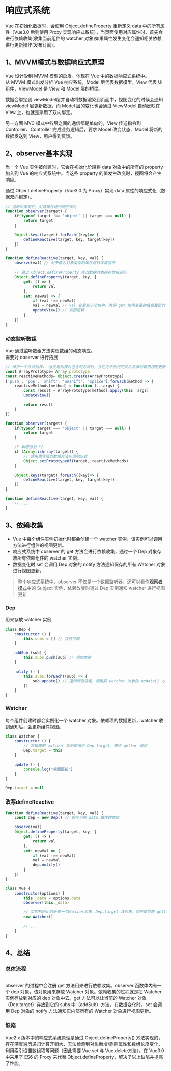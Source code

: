 # 响应式系统
Vue 在初始化数据时，会使用 Object.defineProperty 重新定义 data 中的所有属性（Vue3.0 后则使用 Proxy 实现响应式系统），当页面使用对应属性时，首先会进行依赖收集(收集当前组件的 watcher 对象)如果属性发生变化会通知相关依赖进行更新操作(发布订阅)。

## 1、MVVM模式与数据响应式原理
Vue 设计受到 MVVM 模型的启发，体现在 Vue 中的数据响应式系统中。  
从 MVVM 模式出发分析 Vue 响应系统，Model 层代表数据模型，View 代表 UI 组件，ViewModel 是 View 和 Model 层的桥梁。  

数据会绑定到 viewModel层并自动将数据渲染到页面中，视图变化的时候会通知 viewModel 层更新数据，而 Model 层的变化也会通过 ViewModel 自动反映在 View 上，也就是采用了双向绑定。  

另一方面 MVC 模式中各层之间的通信都是单向的，View 传送指令到 Controller、Controller 完成业务逻辑后，要求 Model 改变状态、Model 将新的数据发送到 View，用户得到反馈。

## 2、observer基本实现
当一个 Vue 实例被创建时，它会在初始化阶段将 data 对象中的所有的 property 加入到 Vue 的响应式系统中。当这些 property 的值发生改变时，视图将会产生响应。

通过 Object.defineProperty（Vue3.0 为 Proxy）实现 data 属性的响应式化（数据双向绑定）。

```javascript
// 监听对象属性，对其属性进行响应式化
function observer(target) {
    if(typeof target !== 'object' || target === null) {
		return target
	}

	Object.keys(target).forEach((key)=> {
        defineReactive(target, key, target[key])
    })
}

function defineReactive(target, key, val) {
    observe(val) // 对于值为对象类型的属性进行深度监听

    // 通过 Object.defineProperty 修改数据对象的存取描述符
    Object.defineProperty(target, key, {
        get: () => {
			return val
        },
        set: newVal => {
            if (val !== newVal)
			val = newVal // val 变量处于闭包中，确保 get 取得变量的值是最新的
			updateView() // 视图更新
        }
    })
}
```

### 动态监听数组
Vue 通过监听数组方法实现数组的动态响应。  
需要对 observer 进行拓展

```javascript
// 维护一个方法列表， 当使用列表内包含的方法时，会在方法执行完成后显示的调用视图更新的操作
const ArrayPrototype= Array.prototype
const reactiveMethods= Object.create(ArrayPrototype)
['push', 'pop', 'shift', 'unshift', 'splice'].forEach(method => {
	reactiveMethods[method] = function (...args) {
		const result = ArrayPrototype[method].apply(this, args)
		updateView()

		return result
	}
})

function observer(target) {
    if(typeof target === 'object' || target === null) {
		return target
	}

	/* 新增部分 */
	if (Array.isArray(target)) {
		// 调用重写后的数组方法实现响应式
		Object.setPrototypeOf(target, reactiveMethods)
	}

	Object.keys(target).forEach((key)=> {
        defineReactive(target, key, target[key])
    })
}

function defineReactive(target, key, val) {
	// ...
}
```

## 3、依赖收集
- Vue 中每个组件实例初始化时都会创建一个 watcher 实例，该实例可以调用方法进行组件的视图更新。  
- 响应式系统中 observer 的 get 方法会进行依赖收集，通过一个 Dep 对象存放所有依赖组件的 watcher 实例。  
- 数据变化时 set 会调用 Dep 对象的 notify 方法通知保存的所有 Watcher 对象进行视图更新。
> 整个响应式系统中，observer 不仅是一个数据监听器，还可以看作[观察者模式](../JS实践/观察者模式.html)中的 Subject 实例，依赖改变时通过 Dep 实例通知 watcher 进行视图更新

### Dep
用来存放 watcher 实例
```javascript
class Dep {
    constructor () {
        this.subs = [] // 存放依赖
    }

    addSub (sub) {
        this.subs.push(sub) // 添加依赖
    }

    notify () {
        this.subs.forEach((sub) => {
            sub.update() // 通知所有依赖，调用其 watcher 对象的 update() 方法进行视图更新
        })
    }
}
```

### Watcher
每个组件创建时都会实例化一个 watcher 对象。依赖项的数据更新，watcher 收到通知后，会更新组件视图。
```javascript
class Watcher {
    constructor () {
        // 将新建的 watcher 实例赋值给 Dep.target，等待 getter 调用
        Dep.target = this 
    }

    update () {
        console.log("视图更新")
    }
}

Dep.target = null
```

### 改写defineReactive 
```javascript
function defineReactive(target, key, val) {
    const dep = new Dep() // 保存当前 data 属性的依赖

    observe(val)
    Object.defineProperty(target, key, {
        get: () => {
			return val
        },
        set: newVal => {
            if (val !== newVal)
			val = newVal
			dep.notify()
        }
    })
}

class Vue {
    constructor(options) {
        this._data = options.data
        observer(this._data)

        // 实例初始化时新建一个Watcher对象，Dep.target 该对象。相应属性的 getter 调用时将 watcher 存入 dep
        new Watcher()
        
        // ...
    }
}
```


## 4、总结

### 总体流程
<img :src="$withBase('/Vue原理/数据响应式原理.webp')">

observer 的过程中会注册 get 方法用来进行依赖收集。observer 函数体内有一个 dep 对象，该对象用来存放 Watcher 对象。依赖收集的过程就是把 Watcher 实例存放到对应的 dep 对象中去。get 方法可以让当前的 Watcher 对象（Dep.target）存放到它的 subs 中（addSub）方法，在数据变化时，set 会调用 Dep 对象的 notify 方法通知它内部所有的 Watcher 对象进行视图更新。

### 缺陷
Vue2.x 版本中的响应式系统原理是通过 Object.defineProperty() 方法实现的，存在深度遍历递归计算开销大、无法检测到对象新增/删除属性和数组长度变化、利用索引设置数组项等问题（因此需要 Vue.set 与 Vue.delete方法）。在 Vue3.0中采用了 ES6 的 Proxy 来代替 Object.defineProperty，解决了以上缺陷并提高了性能。